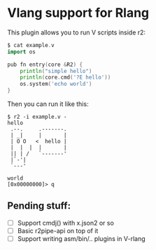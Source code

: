 Vlang support for Rlang
=======================

This plugin allows you to run V scripts inside r2:

```go
$ cat example.v
import os

pub fn entry(core &R2) {
	println("simple hello")
	println(core.cmd('?E hello'))
	os.system('echo world')
}
```

Then you can run it like this:

```
$ r2 -i example.v -
hello
 .--.     .-------.
 | _|     |       |
 | O O   <  hello |
 |  |  |  |       |
 || | /   `-------'
 |`-'|
 `---'

world
[0x00000000]> q
```

Pending stuff:
--------------

* [ ] Support cmdj() with x.json2 or so
* [ ] Basic r2pipe-api on top of it
* [ ] Support writing asm/bin/.. plugins in V-rlang
